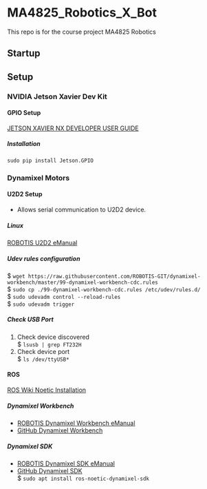 # MA4825_Robotics_X_Bot
This repo is for the course project MA4825 Robotics
## Startup

## Setup
### NVIDIA Jetson Xavier Dev Kit
#### GPIO Setup
[JETSON XAVIER NX DEVELOPER USER GUIDE](https://developer.download.nvidia.com/assets/embedded/secure/jetson/Xavier%20NX/Jetson_Xavier_NX_Developer_Kit_User_Guide.pdf?d37pwh1FXwVQGgBHs5bdTTzLxJcKNdnP58PVVUkszH-OpMg5bhL1fHhMKovpBBUnjWhk27ThlrJzPGtwH-csR4IUpyZ7992O9uV5qbPU4Vv2duIpsFw3flSfqbg_eEFT_RfcVIE6L8WGxAOqJubo-9HeM9l8WOg1WuiX6uQp8ycUCu8sdrfxi6hSYdbpCKtjD4gJ7ZiS&t=eyJscyI6ImdzZW8iLCJsc2QiOiJodHRwczovL3d3dy5nb29nbGUuY29tLyJ9)
##### Installation 
```sudo pip install Jetson.GPIO```


### Dynamixel Motors
#### U2D2 Setup
- Allows serial communication to U2D2 device. 
##### Linux
[ROBOTIS U2D2 eManual](https://emanual.robotis.com/docs/en/software/dynamixel/dynamixel_sdk/device_setup/#controller)
##### Udev rules configuration
\$ `wget https://raw.githubusercontent.com/ROBOTIS-GIT/dynamixel-workbench/master/99-dynamixel-workbench-cdc.rules`  
\$ `sudo cp ./99-dynamixel-workbench-cdc.rules /etc/udev/rules.d/`  
\$ `sudo udevadm control --reload-rules`  
\$ `sudo udevadm trigger`
##### Check USB Port
1. Check device discovered  
\$ `lsusb | grep FT232H`
2. Check device port  
\$ `ls /dev/ttyUSB*`
#### ROS
[ROS Wiki Noetic Installation](http://wiki.ros.org/noetic/Installation/Ubuntu)
##### Dynamixel Workbench
- [ROBOTIS Dynamixel Workbench eManual](https://emanual.robotis.com/docs/en/software/dynamixel/dynamixel_workbench/)
- [GitHub Dynamixel Workbench](https://github.com/ROBOTIS-GIT/dynamixel-workbench.git)    
##### Dynamixel SDK
- [ROBOTIS Dynamixel SDK eManual](https://emanual.robotis.com/docs/en/software/dynamixel/dynamixel_sdk/)
- [GitHub Dynamixel SDK](https://github.com/ROBOTIS-GIT/DynamixelSDK.git)  
\$ `sudo apt install ros-noetic-dynamixel-sdk`

